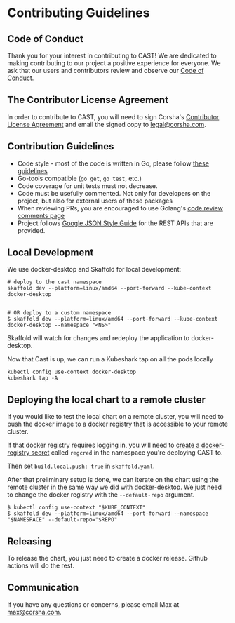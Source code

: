 # Contributing Guidelines

## Code of Conduct
Thank you for your interest in contributing to CAST! We are dedicated to making contributing to our project a positive experience for everyone. We ask that our users and contributors review and observe our [Code of Conduct](./CODE_OF_CONDUCT.md).

## The Contributor License Agreement
In order to contribute to CAST, you will need to sign Corsha's [Contributor License Agreement](./CLA.md) and email the signed copy to legal@corsha.com.

## Contribution Guidelines

* Code style - most of the code is written in Go, please follow [these guidelines](https://golang.org/doc/effective_go)
* Go-tools compatible (`go get`, `go test`, etc.)
* Code coverage for unit tests must not decrease.
* Code must be usefully commented. Not only for developers on the project, but also for external users of these packages
* When reviewing PRs, you are encouraged to use Golang's [code review comments page](https://github.com/golang/go/wiki/CodeReviewComments)
* Project follows [Google JSON Style Guide](https://google.github.io/styleguide/jsoncstyleguide.xml) for the REST APIs that are provided.

## Local Development

We use docker-desktop and Skaffold for local development:

```
# deploy to the cast namespace
skaffold dev --platform=linux/amd64 --port-forward --kube-context docker-desktop


# OR deploy to a custom namespace
$ skaffold dev --platform=linux/amd64 --port-forward --kube-context docker-desktop --namespace "<NS>"
```

Skaffold will watch for changes and redeploy the application to docker-desktop.

Now that Cast is up, we can run a Kubeshark tap on all the pods locally


```
kubectl config use-context docker-desktop
kubeshark tap -A
```

## Deploying the local chart to a remote cluster

If you would like to test the local chart on a remote cluster, you will need to push the docker image to a docker registry that is accessible to your remote cluster.

If that docker registry requires logging in, you will need to [create a docker-registry secret](https://kubernetes.io/docs/tasks/configure-pod-container/pull-image-private-registry/#registry-secret-existing-credentials) called `regcred` in the namespace you're deploying CAST to.

Then set ```build.local.push: true``` in ```skaffold.yaml```.

After that preliminary setup is done, we can iterate on the chart using the remote cluster in the same way we did with docker-desktop. We just need to change the docker registry with the `--default-repo` argument.

```
$ kubectl config use-context "$KUBE_CONTEXT"
$ skaffold dev --platform=linux/amd64 --port-forward --namespace "$NAMESPACE" --default-repo="$REPO"
```

## Releasing

To release the chart, you just need to create a docker release. Github actions will do the rest.

## Communication

If you have any questions or concerns, please email Max at max@corsha.com.



